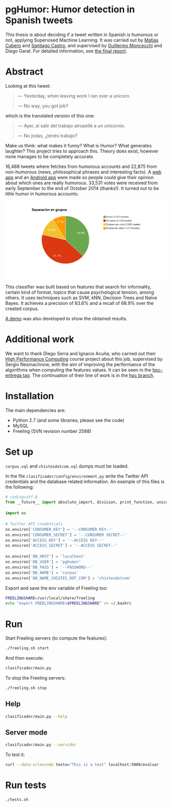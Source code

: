 # pgHumor: Humor detection in Spanish tweets

This thesis is about deciding if a tweet written in Spanish is humorous or not, applying Supervised Machine Learning. It was carried out by [Matías Cubero](https://github.com/matu1104) and [Santiago Castro](https://github.com/bryant1410), and supervised by [Guillermo Moncecchi](https://github.com/gmonce) and Diego Garat. For detailed information, see [the final report](InformeV3.4.pdf).

# Abstract

Looking at this tweet:

> — Yesterday, when leaving work I ran over a unicorn.
>
> — No way, you got job?

which is the translated version of this one:

> — Ayer, al salir del trabajo atropellé a un unicornio.
>
> — No jodas, ¿tenés trabajo?

Make us think: what makes it funny? What is Humor? What generates laughter? This project tries to approach this. Theory does exist, however none manages to be completely accurate.

16,488 tweets where fetches from humorous accounts and 22,875 from non-humorous (news, philosophical phrases and interesting facts). A [web app](https://github.com/pln-fing-udelar/pghumor-clasificahumor) and an [Android app](https://github.com/pln-fing-udelar/pghumor-clasificahumor-android) were made so people could give their opinion about which ones are really humorous. 33,531 votes were received from early September to the end of October 2014 (thanks!). It turned out to be little humor in humorous accounts:

![Humor ratio according to the people](grupos.png)

This classifier was built based on features that search for informality, certain kind of format, topics that cause psychological tension, among others. It uses techniques such as SVM, kNN, Decision Trees and Naïve Bayes. It achieves a precision of 83.6% and a recall of 68.9% over the created corpus.

[A demo](https://github.com/pln-fing-udelar/pghumor-demo) was also developed to show the obtained results.

# Additional work

We want to thank Diego Serra and Ignacio Acuña, who carried out their [High Performance Computing](https://www.fing.edu.uy/inco/cursos/hpc) course project about this job, supervised by Sergio Nesmachnow, with the aim of improving the performance of the algorithms when computing the features values. It can be seen in the [hpc-entrega tag](https://github.com/pln-fing-udelar/pghumor/tree/hpc-entrega). The continuation of their line of work is in the [hpc branch](https://github.com/pln-fing-udelar/pghumor/tree/hpc).

# Installation

The main dependencies are:

* Python 2.7 (and some libraries; please see the code)
* MySQL
* Freeling (SVN revision number 2588)

# Set up

`corpus.sql` and `chistesdotcom.sql` dumps must be loaded.

In the file `clasificador/config/environment.py` write the Twitter API credentials and the database related information. An example of this files is the following:

```python
# coding=utf-8
from __future__ import absolute_import, division, print_function, unicode_literals

import os

# Twitter API credentials
os.environ['CONSUMER_KEY'] = '--CONSUMER KEY--'
os.environ['CONSUMER_SECRET'] = '--CONSUMER SECRET--'
os.environ['ACCESS_KEY'] = '--ACCESS KEY--'
os.environ['ACCESS_SECRET'] = '--ACCESS SECRET--'

os.environ['DB_HOST'] = 'localhost'
os.environ['DB_USER'] = 'pghumor'
os.environ['DB_PASS'] = '--PASSWORD--'
os.environ['DB_NAME'] = 'corpus'
os.environ['DB_NAME_CHISTES_DOT_COM'] = 'chistesdotcom'
```

Export and save the env variable of Freeling too:

```bash
FREELINGSHARE=/usr/local/share/freeling
echo "export FREELINGSHARE=$FREELINGSHARE" >> ~/.bashrc
```

# Run

Start Freeling servers (to compute the features):

```bash
./freeling.sh start
```

And then execute:

```bash
clasificador/main.py
```

To stop the Freeling servers:

```bash
./freeling.sh stop
```

## Help

```bash
clasificador/main.py --help
```

## Server mode

```bash
clasificador/main.py --servidor
```

To test it:

```bash
curl --data-urlencode texto="This is a test" localhost:5000/evaluar
```

# Run tests

```bash
./tests.sh
```
